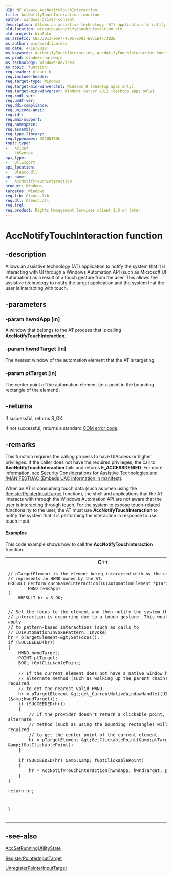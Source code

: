 ```yaml
---
UID: NF:oleacc.AccNotifyTouchInteraction
title: AccNotifyTouchInteraction function
author: windows-driver-content
description: Allows an assistive technology (AT) application to notify the system that it is interacting with UI through a Windows Automation API (such as Microsoft UI Automation) as a result of a touch gesture from the user.
old-location: winauto\accnotifytouchinteraction.htm
old-project: WinAuto
ms.assetid: CB533913-95A7-45D5-B0D3-E931E4F73B2E
ms.author: windowsdriverdev
ms.date: 4/16/2018
ms.keywords: AccNotifyTouchInteraction, AccNotifyTouchInteraction function [Windows Accessibility], oleacc/AccNotifyTouchInteraction, winauto.accnotifytouchinteraction
ms.prod: windows-hardware
ms.technology: windows-devices
ms.topic: function
req.header: oleacc.h
req.include-header: 
req.target-type: Windows
req.target-min-winverclnt: Windows 8 [desktop apps only]
req.target-min-winversvr: Windows Server 2012 [desktop apps only]
req.kmdf-ver: 
req.umdf-ver: 
req.ddi-compliance: 
req.unicode-ansi: 
req.idl: 
req.max-support: 
req.namespace: 
req.assembly: 
req.type-library: 
req.typenames: QACONTROL
topic_type:
-	APIRef
-	kbSyntax
api_type:
-	DllExport
api_location:
-	Oleacc.dll
api_name:
-	AccNotifyTouchInteraction
product: Windows
targetos: Windows
req.lib: Oleacc.lib
req.dll: Oleacc.dll
req.irql: 
req.product: Rights Management Services client 1.0 or later
---
```


# AccNotifyTouchInteraction function


## -description


Allows an assistive technology (AT) application to notify the system that it is interacting with UI through a Windows Automation API (such as Microsoft UI Automation) as a result of a touch gesture from the user. This allows the assistive technology to notify the target application and the system that the user is interacting with touch.


## -parameters




### -param hwndApp [in]

A window that belongs to the AT process that is calling <b>AccNotifyTouchInteraction</b>.


### -param hwndTarget [in]

The nearest window of the automation element that the AT is targeting.


### -param ptTarget [in]

The center point of the automation element (or a point in the bounding rectangle of the element).


## -returns



If successful, returns S_OK.

If not successful, returns a standard <a href="https://msdn.microsoft.com/e6deca92-42da-41ab-bfdb-75cbce3022bb">COM error code</a>.




## -remarks



This function requires the calling process to have UIAccess or higher privileges.  If the caller does not have the required privileges, the call to <b>AccNotifyTouchInteraction</b> fails and returns <b>E_ACCESSDENIED</b>. For more information, see <a href="https://msdn.microsoft.com/0c3689e1-2124-4142-b0bd-233e95ee1285">Security Considerations for Assistive Technologies</a> and <a href="http://go.microsoft.com/fwlink/p/?linkid=207612">/MANIFESTUAC (Embeds UAC information in manifest)</a>.

When an AT is consuming touch data (such as when using the <a href="https://msdn.microsoft.com/75faea24-91cd-448b-b67a-09fe530f1830">RegisterPointerInputTarget</a> function), the shell and applications that the AT interacts with through the Windows Automation API are not aware that the user is interacting through touch. For the system to expose touch-related functionality to the user, the AT must use <b>AccNotifyTouchInteraction</b> to notify the system that it is performing the interaction in response to user touch input.


#### Examples

This code example shows how to call the <b>AccNotifyTouchInteraction</b> function. 

<div class="code"><span codelanguage="ManagedCPlusPlus"><table>
<tr>
<th>C++</th>
</tr>
<tr>
<td>
<pre>// pTargetElement is the element being interacted with by the user, hwndApp 
// represents an HWND owned by the AT.
HRESULT PerformTouchBasedInteraction(IUIAutomationElement *pTargetElement, 
        HWND hwndApp)
{
    HRESULT hr = S_OK;

    // Set the focus to the element and then notify the system that the 
    // interaction is occurring due to a touch gesture. This would also apply 
    // to pattern-based interactions (such as calls to 
    // IUIAutomationInvokePattern::Invoke)
    hr = pTargetElement-&gt;SetFocus();
    if (SUCCEEDED(hr))
    {
        HWND hwndTarget;
        POINT ptTarget;
        BOOL fGotClickablePoint;

        // If the current element does not have a native window handle, an 
        // alternate method (such as walking up the parent chain) is required 
        // to get the nearest valid HWND.
        hr = pTargetElement-&gt;get_CurrentNativeWindowHandle((UIA_HWND *)(&amp;hwndTarget));
        if (SUCCEEDED(hr))
        {
            // If the provider doesn't return a clickable point, an alternate 
            // method (such as using the bounding rectangle) will be required 
            // to get the center point of the current element.
            hr = pTargetElement-&gt;GetClickablePoint(&amp;ptTarget, &amp;fGotClickablePoint);
        }

        if (SUCCEEDED(hr) &amp;&amp; fGotClickablePoint)
        {
            hr = AccNotifyTouchInteraction(hwndApp, hwndTarget, ptTarget);
        }
    }

    return hr;
}</pre>
</td>
</tr>
</table></span></div>



## -see-also




<a href="https://msdn.microsoft.com/0AEDDE0D-D8E2-4C9E-AB2B-2FF0ACC3695D">AccSetRunningUtilityState</a>



<a href="https://msdn.microsoft.com/75faea24-91cd-448b-b67a-09fe530f1830">RegisterPointerInputTarget</a>



<a href="https://msdn.microsoft.com/75faea24-91cd-448b-b67a-09fe530f1800">UnregisterPointerInputTarget</a>
 

 

